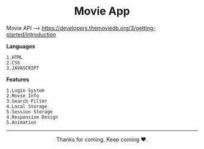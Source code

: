 <h1 align="center">Movie App</h1>


Movie API --> https://developers.themoviedb.org/3/getting-started/introduction

**Languages**
```
1.HTML
2.CSS
3.JAVASCRIPT
```
**Features**
```
1.Login System
2.Movie Info
3.Search Filter
4.Local Storage
5.Session Storage
4.Responsive Design
5.Animation
```


<hr>
<p align="center">Thanks for coming, Keep coming ❤️.</p>